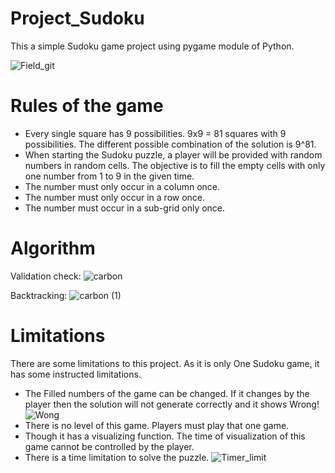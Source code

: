 # Project_Sudoku
This a simple Sudoku game project using pygame module of Python.

![Field_git](https://github.com/Fairooz14/Project_Sudoku/assets/102751153/32c2baba-146a-4114-b648-49d2083f1cc0)

# Rules of the game 
- Every single square has 9 possibilities. 9x9 = 81 squares with 9 possibilities. The different possible combination of the solution is 9^81.
- When starting the Sudoku puzzle, a player will be provided with random numbers in random cells. The objective is to fill the empty cells with only one number from 1 to 9 in the given time.
- The number must only occur in a column once.
- The number must only occur in a row once.
- The number must occur in a sub-grid only once.
# Algorithm 
Validation check:
![carbon](https://github.com/Fairooz14/Project_Sudoku/assets/102751153/b78fd4b1-6b8a-4006-9445-46e737f067c9)

Backtracking:
![carbon (1)](https://github.com/Fairooz14/Project_Sudoku/assets/102751153/dbd96341-17b1-4584-87d3-9f51944ce486)

# Limitations
There are some limitations to this project. As it is only One Sudoku game, it has some instructed limitations.

- The Filled numbers of the game can be changed. If it changes by the player then the solution will not generate correctly and it shows Wrong!
  ![Wong](https://github.com/Fairooz14/Project_Sudoku/assets/102751153/17f0afa4-2dc4-4a48-ba73-3753b6843bc5)
- There is no level of this game. Players must play that one game.
- Though it has a visualizing function. The time of visualization of this game cannot be controlled by the player.
- There is a time limitation to solve the puzzle.
  ![Timer_limit](https://github.com/Fairooz14/Project_Sudoku/assets/102751153/435802bf-a010-4c39-94b7-72e5dc2c5cef)



